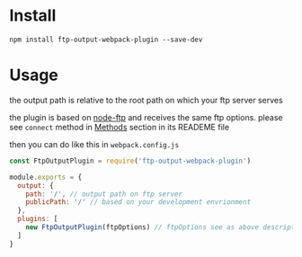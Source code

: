 # Install

```
npm install ftp-output-webpack-plugin --save-dev
```

# Usage

the output path is relative to the root path on which your ftp server serves  

the plugin is based on [node-ftp](https://github.com/mscdex/node-ftp) and receives the same ftp options. please see `connect` method in [Methods](https://github.com/mscdex/node-ftp#methods) section in its READEME file

then you can do like this in `webpack.config.js`

```javascript
const FtpOutputPlugin = require('ftp-output-webpack-plugin')

module.exports = {
  output: {
    path: '/', // output path on ftp server
    publicPath: '/' // based on your development envrionment
  },
  plugins: [
    new FtpOutputPlugin(ftpOptions) // ftpOptions see as above description
  ]
}
```